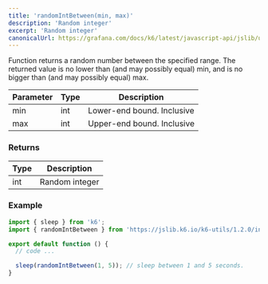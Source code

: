 ```yaml
---
title: 'randomIntBetween(min, max)'
description: 'Random integer'
excerpt: 'Random integer'
canonicalUrl: https://grafana.com/docs/k6/latest/javascript-api/jslib/utils/randomintbetween/
---
```


Function returns a random number between the specified range. The returned value is no lower than (and may possibly equal) min, and is no bigger than (and may possibly equal) max.

| Parameter      | Type   | Description |
| -------------- | ------ |  --- |
| min  | int  | Lower-end bound. Inclusive |
| max  | int  | Upper-end bound. Inclusive|


### Returns

| Type   | Description     |
| -----  | --------------- |
| int    | Random integer  |


### Example

<CodeGroup labels={[]}>

```javascript
import { sleep } from 'k6';
import { randomIntBetween } from 'https://jslib.k6.io/k6-utils/1.2.0/index.js';

export default function () {
  // code ...

  sleep(randomIntBetween(1, 5)); // sleep between 1 and 5 seconds.
}
```

</CodeGroup>
